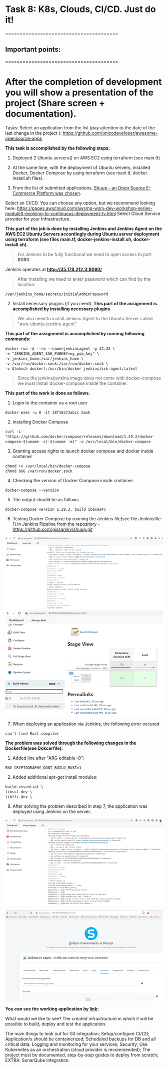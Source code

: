# Task 8: K8s, Clouds, CI/CD. Just do it!
=======================================

## Important points:
=======================================

After the completion of development you will show a presentation of the project (Share screen + documentation).
=======================================

Tasks:
Select an application from the list  (pay attention to the date of the last change in the project ): https://github.com/unicodeveloper/awesome-opensource-apps

**This task is accomplished by the following steps:**
1. Deployed 2 Ubuntu servers() on AWS EC2 using terraform (see main.tf)

2. At the same time, with the deployment of Ubuntu servers, installed Docker, Docker Compose by using terraform  (see main.tf, docker-install.sh files).

3. From the list of submitted applications, [Shuup - an Open Source E-Commerce Platform was chosen](https://github.com/shuup/shuup).


Select an CI/CD. You can choose any option, but we recommend looking here: 
https://pages.awscloud.com/awsmp-wsm-dev-workshop-series-module3-evolving-to-continuous-deployment-ty.html
Select Cloud Service provider for your infrastructure.

**This part of the job is done by installing Jenkins and Jenkins Agent on the AWS EC2 Ubuntu Servers accordingly during Ubuntu server deployment using terraform (see files main.tf, docker-jenkins-install.sh, docker-install.sh).**


> For Jenkins to be fully functional we need to open access to port **8080**. 

Jenkins operates at **http://35.178.212.3:8080/**

> After installing we need to enter password which can find by the location:
```
/var/jenkins_home/secrets/initialAdminPassword 
```

2. Install necessary plugins (if you need).
**This part of the assignment is accomplished by installing necessary plugins**


>We also need to install Jenkins Agent to the Ubuntu Server called "aws-ubuntu-jenkins-agent" 

**This part of the assignment is accomplished by running following commands:**
```
docker run -d --rm --name=jenkinsagent -p 22:22 \
-e "JENKINS_AGENT_SSH_PUBKEY=my_pub_key" \
-v jenkins_home:/var/jenkins_home \
-v /var/run/docker.sock:/var/run/docker.sock \
-v $(which docker):/usr/bin/docker jenkins/ssh-agent:latest
```

>Since the jenkins/jenkins image does not come with docker-compose we must install docker-compose inside the container.

**This part of the work is done as follows**.
1. Login to the container as a root user 
```
docker exec -u 0 -it 38f18373abcc bash
```
2. Installing Docker Compose
```
curl -L "https://github.com/docker/compose/releases/download/1.29.2/docker-compose-$(uname -s)-$(uname -m)" -o /usr/local/bin/docker-compose

```
3. Granting access rights to launch docker compose and docker inside container
```
chmod +x /usr/local/bin/docker-compose
chmod 666 /var/run/docker.sock
```
4. Checking the version of Docker Compose inside container
```
docker-compose --version
```
5. The output should be as follows

```
docker-compose version 1.29.2, build 5becea4c
```
6. Testing Docker Compose by running the Jenkins file(see file Jenkinsfile-1) in Jenkins Pipeline from the repository - https://github.com/gissarsky/shuup.git

![Jenkins-Compose-Test](https://github.com/gissarsky/exadel_devops/blob/master/Task8/images/jenkins_compose_sucsess.png?raw=true)
![Jenkins-Stage-View](https://github.com/gissarsky/exadel_devops/blob/master/Task8/images/jenkins_stage_view.png?raw=true)

7. When deploying an application via Jenkins, the following error occured 
```
can't find Rust compiler
```
**The problem was solved through the following changes in the Dockerfile(see Dokcerfile):**

1. Added line after "ARG editable=0": 
```
ENV CRYPTOGRAPHY_DONT_BUILD_RUST=1
```
2. Added additional apt-get install modules:
```
build-essential \
libssl-dev \
libffi-dev \
```
8. After solving the problem described in step 7, the application was deployed using Jenkins on the server.

![Jenkins-Compose-Test](https://github.com/gissarsky/exadel_devops/blob/master/Task8/images/shuup-deploy-success-pipeline.png?raw=true)

![Jenkins-Compose-Test](https://github.com/gissarsky/exadel_devops/blob/master/Task8/images/welcome-shuup.png?raw=true)

**You can see the working application by [link](http://18.170.77.58:8000/):**

What would we like to see? The created infrastructure in which it will be possible to build, deploy and test the application.  

The main things to look out for 
Git integration;
Setup/configure CI/CD;
Application/s should be containerized;
Scheduled backups for DB and all critical data;
Logging and monitoring for your services;
Security;
Use Kubernetes as an orchestration (cloud provider is recommended);
The project must be documented, step-by-step guides to deploy from scratch; 
EXTRA: SonarQube integration.

